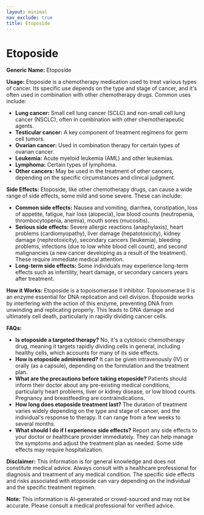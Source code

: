 ```yaml
---
layout: minimal
nav_exclude: true
title: Etoposide
---
```


# Etoposide

**Generic Name:** Etoposide

**Usage:** Etoposide is a chemotherapy medication used to treat various types of cancer.  Its specific use depends on the type and stage of cancer, and it's often used in combination with other chemotherapy drugs.  Common uses include:

* **Lung cancer:** Small cell lung cancer (SCLC) and non-small cell lung cancer (NSCLC), often in combination with other chemotherapeutic agents.
* **Testicular cancer:**  A key component of treatment regimens for germ cell tumors.
* **Ovarian cancer:** Used in combination therapy for certain types of ovarian cancer.
* **Leukemia:**  Acute myeloid leukemia (AML) and other leukemias.
* **Lymphoma:** Certain types of lymphoma.
* **Other cancers:**  May be used in the treatment of other cancers, depending on the specific circumstances and clinical judgment.

**Side Effects:**  Etoposide, like other chemotherapy drugs, can cause a wide range of side effects, some mild and some severe.  These can include:

* **Common side effects:**  Nausea and vomiting, diarrhea, constipation, loss of appetite, fatigue, hair loss (alopecia), low blood counts (neutropenia, thrombocytopenia, anemia), mouth sores (mucositis).
* **Serious side effects:**  Severe allergic reactions (anaphylaxis), heart problems (cardiomyopathy), liver damage (hepatotoxicity), kidney damage (nephrotoxicity), secondary cancers (leukemia), bleeding problems, infections (due to low white blood cell count), and second malignancies (a new cancer developing as a result of the treatment).  These require immediate medical attention.
* **Long-term side effects:**  Some individuals may experience long-term effects such as infertility, heart damage, or secondary cancers years after treatment.

**How it Works:** Etoposide is a topoisomerase II inhibitor.  Topoisomerase II is an enzyme essential for DNA replication and cell division. Etoposide works by interfering with the action of this enzyme, preventing DNA from unwinding and replicating properly. This leads to DNA damage and ultimately cell death, particularly in rapidly dividing cancer cells.

**FAQs:**

* **Is etoposide a targeted therapy?** No, it's a cytotoxic chemotherapy drug, meaning it targets rapidly dividing cells in general, including healthy cells, which accounts for many of its side effects.
* **How is etoposide administered?** It can be given intravenously (IV) or orally (as a capsule), depending on the formulation and the treatment plan.
* **What are the precautions before taking etoposide?**  Patients should inform their doctor about any pre-existing medical conditions, particularly heart problems, liver or kidney disease, or low blood counts.  Pregnancy and breastfeeding are contraindications.
* **How long does etoposide treatment last?** The duration of treatment varies widely depending on the type and stage of cancer, and the individual's response to therapy. It can range from a few weeks to several months.
* **What should I do if I experience side effects?**  Report any side effects to your doctor or healthcare provider immediately.  They can help manage the symptoms and adjust the treatment plan as needed.  Some side effects may require hospitalization.

**Disclaimer:** This information is for general knowledge and does not constitute medical advice.  Always consult with a healthcare professional for diagnosis and treatment of any medical condition.  The specific side effects and risks associated with etoposide can vary depending on the individual and the specific treatment regimen.


**Note:** This information is AI-generated or crowd-sourced and may not be accurate. Please consult a medical professional for verified advice.